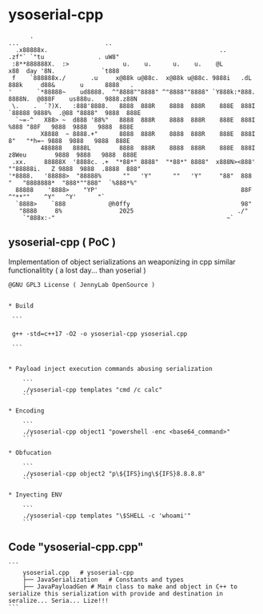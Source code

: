 # ysoserial-cpp


```
      .                                                                     ...                        ..    
  .x88888x.                                                ..           .zf"` `"tu               . uW8"      
 :8**888888X.  :>               u.    u.      u.    u.    @L           x88  day '8N.             `t888       
 f    `888888x./       .u     x@88k u@88c.  x@88k u@88c. 9888i   .dL   888k     d88&       u      8888   .   
'       `*88888~    ud8888.  ^"8888""8888" ^"8888""8888" `Y888k:*888.  8888N.  @888F    us888u.   9888.z88N  
 \.    .  `?)X.   :888'8888.   8888  888R    8888  888R    888E  888I  `88888 9888%  .@88 "8888"  9888  888E 
  `~=-^   X88> ~  d888 '88%"   8888  888R    8888  888R    888E  888I    %888 "88F   9888  9888   9888  888E 
         X8888  ~ 8888.+"      8888  888R    8888  888R    888E  888I     8"   "*h=~ 9888  9888   9888  888E 
         488888   8888L        8888  888R    8888  888R    888E  888I   z8Weu        9888  9888   9888  888E 
 .xx.     88888X  '8888c. .+  "*88*" 8888"  "*88*" 8888"  x888N><888'  ""88888i.   Z 9888  9888  .8888  888" 
'*8888.   '88888>  "88888%      ""   'Y"      ""   'Y"     "88"  888  "   "8888888*  "888*""888"  `%888*%"   
  88888    '8888>    "YP'                                        88F        ^"**""    ^Y"   ^Y'      "`      
  `8888>    `888            @h0ffy                               98"                                          
   "8888     8%                2025                             ./"                                            
    `"888x:-"                                                ~`                                            

```



## ysoserial-cpp ( PoC )
Implementation of object serializations an weaponizing in cpp similar functionalitity ( a lost day... than yoserial )

    @GNU GPL3 License ( JennyLab OpenSource )
    

    * Build
    
     ```
     
     g++ -std=c++17 -O2 -o ysoserial-cpp ysoserial.cpp

     ```


    * Payload inject execution commands abusing serialization
        
        ```
        ./ysoserial-cpp templates "cmd /c calc"
        ```
        
    * Encoding
    
        ```
        ./ysoserial-cpp object1 "powershell -enc <base64_command>"
        ```
        
    * Obfucation 

        ```
        ./ysoserial-cpp object2 "p\${IFS}ing\${IFS}8.8.8.8"
        ```
        
    * Inyecting ENV
        
        ```
        ./ysoserial-cpp templates "\$SHELL -c 'whoami'"
        ```
        



## Code "ysoserial-cpp.cpp"
    ```
        ysoserial.cpp   # ysoserial-cpp
        ├── JavaSerialization   # Constants and types
        ├── JavaPayloadGen # Main class to make and object in C++ to serialize this serialization with provide and destination in seralize... Seria... Lize!!!
    ```                                                           
